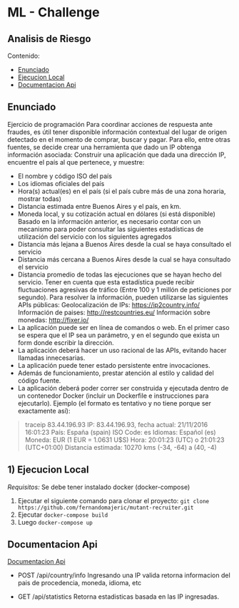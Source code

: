 # ML - Challenge

## Analisis de Riesgo

Contenido:

- [Enunciado](#enunciado)
- [Ejecucion Local](#ejeucion-local)
- [Documentacion Api](#documentacion-api)

## Enunciado

Ejercicio de programación Para coordinar acciones de respuesta ante fraudes, es útil tener disponible información
contextual del lugar de origen detectado en el momento de comprar, buscar y pagar. Para ello, entre otras fuentes, se
decide crear una herramienta que dado un IP obtenga información asociada:
Construir una aplicación que dada una dirección IP, encuentre el país al que pertenece, y muestre:

- El nombre y código ISO del país
- Los idiomas oficiales del país
- Hora(s) actual(es) en el país (si el país cubre más de una zona horaria, mostrar todas)
- Distancia estimada entre Buenos Aires y el país, en km.
- Moneda local, y su cotización actual en dólares (si está disponible)
  Basado en la información anterior, es necesario contar con un mecanismo para poder consultar las siguientes
  estadísticas de utilización del servicio con los siguientes agregados
- Distancia más lejana a Buenos Aires desde la cual se haya consultado el servicio
- Distancia más cercana a Buenos Aires desde la cual se haya consultado el servicio
- Distancia promedio de todas las ejecuciones que se hayan hecho del servicio. Tener en cuenta que esta estadística
  puede recibir fluctuaciones agresivas de tráfico (Entre 100 y 1 millón de peticiones por segundo). Para resolver la
  información, pueden utilizarse las siguientes APIs públicas:
  Geolocalización de IPs: https://ip2country.info/
  Información de paises: http://restcountries.eu/
  Información sobre monedas: http://fixer.io/
- La aplicación puede ser en línea de comandos o web. En el primer caso se espera que el IP sea un parámetro, y en el
  segundo que exista un form donde escribir la dirección.
- La aplicación deberá hacer un uso racional de las APIs, evitando hacer llamadas innecesarias.
- La aplicación puede tener estado persistente entre invocaciones.
- Además de funcionamiento, prestar atención al estilo y calidad del código fuente.
- La aplicación deberá poder correr ser construida y ejecutada dentro de un contenedor Docker (incluir un Dockerfile e
  instrucciones para ejecutarlo). Ejemplo (el formato es tentativo y no tiene porque ser exactamente así):

> traceip 83.44.196.93 IP: 83.44.196.93, fecha actual: 21/11/2016 16:01:23 País: España (spain)
ISO Code: es Idiomas: Español (es)
Moneda: EUR (1 EUR = 1.0631 U$S)
Hora: 20:01:23 (UTC) o 21:01:23 (UTC+01:00)
Distancia estimada: 10270 kms (-34, -64) a (40, -4)

## 1) Ejecucion Local

*Requisitos:* Se debe tener instalado docker (docker-compose)

1. Ejecutar el siguiente comando para clonar el proyecto:
   `git clone https://github.com/fernandomajeric/mutant-recruiter.git`
2. Ejecutar `docker-compose build`
3. Luego `docker-compose up`

## Documentacion Api

[Documentacion Api](http://localhost:8080/ml-challenge/swagger-ui.html#/)

- POST /api/country/info Ingresando una IP valida retorna informacion del pais de procedencia, moneda, idioma, etc

- GET /api/statistics Retorna estadisticas basada en las IP ingresadas.


